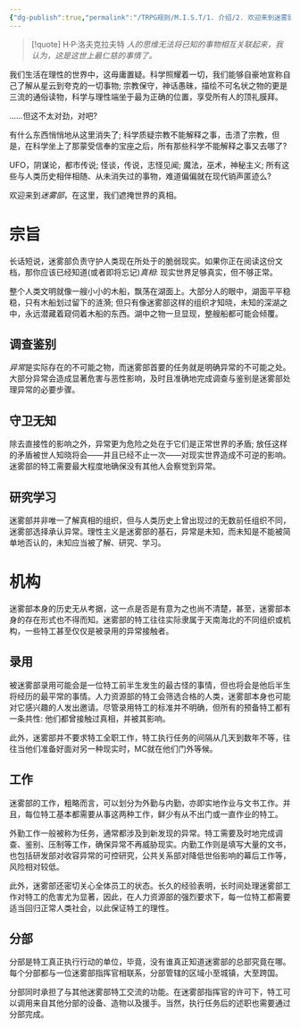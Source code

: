 ```yaml
---
{"dg-publish":true,"permalink":"/TRPG规则/M.I.S.T/1. 介绍/2. 欢迎来到迷雾部/"}
---
```


> [!quote] H·P·洛夫克拉夫特
> *人的思维无法将已知的事物相互关联起来，我认为，这是这世上最仁慈的事情了。*

我们生活在理性的世界中，这毋庸置疑。科学照耀着一切，我们能够自豪地宣称自己了解从星云到夸克的一切事物; 宗教保守，神话愚昧，描绘不可名状之物的更是三流的通俗读物，科学与理性端坐于最为正确的位置，享受所有人的顶礼膜拜。

......但这不太对劲，对吧?

有什么东西悄悄地从这里消失了; 科学质疑宗教不能解释之事，击溃了宗教，但是，在科学坐上了那蒙受信奉的宝座之后，所有那些科学不能解释之事又去哪了?

UFO，阴谋论，都市传说; 怪谈，传说，志怪见闻; 魔法，巫术，神秘主义; 所有这些与人类历史相伴相随、从未消失过的事物，难道偏偏就在现代销声匿迹么?

欢迎来到*迷雾部*，在这里，我们遮掩世界的真相。

# 宗旨
长话短说，迷雾部负责守护人类现在所处于的脆弱现实。如果你正在阅读这份文档，那你应该已经知道(或者即将忘记)*真相*: 现实世界足够真实，但不够正常。

整个人类文明就像一艘小小的木船，飘荡在湖面上。大部分人的眼中，湖面平平稳稳，只有木船划过留下的涟漪; 但只有像迷雾部这样的组织才知晓，未知的深湖之中，永远潜藏着窥伺着木船的东西。湖中之物一旦显现，整艘船都可能会倾覆。
## 调查鉴别
*异常*是实际存在的不可能之物，而迷雾部首要的任务就是明确异常的不可能之处。大部分异常会造成显著危害与恶性影响，及时且准确地完成调查与鉴别是迷雾部处理异常的必要步骤。
## 守卫无知
除去直接性的影响之外，异常更为危险之处在于它们是正常世界的矛盾; 放任这样的矛盾被世人知晓将会——并且已经不止一次——对现实世界造成不可逆的影响。迷雾部的特工需要最大程度地确保没有其他人会察觉到异常。
## 研究学习
迷雾部并非唯一了解真相的组织，但与人类历史上曾出现过的无数前任组织不同，迷雾部选择承认异常。理性主义是迷雾部的基石，异常是未知，而未知是不能被简单地否认的，未知应当被了解、研究、学习。

# 机构
迷雾部本身的历史无从考据，这一点是否是有意为之也尚不清楚，甚至，迷雾部本身的存在形式也不得而知。迷雾部的特工往往实际隶属于天南海北的不同组织或机构，一些特工甚至仅仅是被录用的异常接触者。
## 录用
被迷雾部录用可能会是一位特工前半生发生的最古怪的事情，但也将会是他后半生将经历的最平常的事情。人力资源部的特工会筛选合格的人类，迷雾部本身也可能对它感兴趣的人发出邀请。尽管录用特工的标准并不明确，但所有的预备特工都有一条共性: 他们都曾接触过真相，并被其影响。

此外，迷雾部并不要求特工全职工作，特工执行任务的间隔从几天到数年不等，往往当他们准备好面对另一种现实时，MC就在他们门外等候。
## 工作
迷雾部的工作，粗略而言，可以划分为外勤与内勤，亦即实地作业与文书工作。并且，每位特工基本都需要从事这两种工作，鲜少有从不出门或一直作业的特工。

外勤工作一般被称为任务，通常都涉及到新发现的异常。特工需要及时地完成调查、鉴别、压制等工作，确保异常不再威胁现实。内勤工作则是填写大量的文书，也包括研发部对收容异常的可控研究，公共关系部对降低世俗影响的幕后工作等，风险相对较低。

此外，迷雾部还密切关心全体员工的状态。长久的经验表明，长时间处理迷雾部工作对特工的危害尤为显著，因此，在人力资源部的强烈要求下，每一位特工都需要适当回归正常人类社会，以此保证特工的理性。
## 分部
分部是特工真正执行行动的单位，毕竟，没有谁真正知道迷雾部的总部究竟在哪。每个分部都与一位迷雾部指挥官相联系，分部管辖的区域小至城镇，大至跨国。

分部同时承担了与其他迷雾部特工交流的功能。在迷雾部指挥官的许可下，特工可以调用来自其他分部的设备、造物以及援手。当然，执行任务后的述职也需要通过分部完成。

